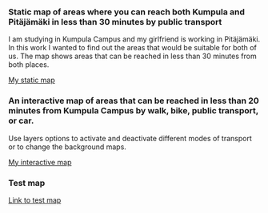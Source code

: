 ### Static map of areas where you can reach both Kumpula and Pitäjämäki in less than 30 minutes by public transport

I am studying in Kumpula Campus and my girlfriend is working in Pitäjämäki. In this work I wanted to find out the areas that would be suitable for both of us. The map shows areas that can be reached in less than 30 minutes from both places.

[My static map](https://autogis-2019.github.io/exercise-5-Saukkoriipi/travel_times.png)

### An interactive map of areas that can be reached in less than 20 minutes from Kumpula Campus by walk, bike, public transport, or car.

Use layers options to activate and deactivate different modes of transport or to change the background maps.

[My interactive map](https://autogis-2019.github.io/exercise-5-Saukkoriipi/Kumpula_travel_times.html)

### Test map
[Link to test map](https://autogis-2018.github.io/exercise-5-VuokkoH/test_map.html)
